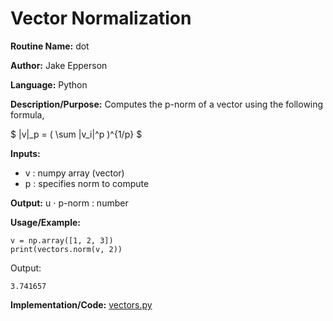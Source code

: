 # Vector Normalization

**Routine Name:** dot

**Author:** Jake Epperson

**Language:** Python

**Description/Purpose:** Computes the p-norm of a vector using the following formula,

$ |v|_p = ( \sum |v_i|^p )^{1/p} $

**Inputs:**

- v : numpy array (vector)
- p : specifies norm to compute

**Output:** u $\cdot$ p-norm : number

**Usage/Example:**
 
    v = np.array([1, 2, 3])
    print(vectors.norm(v, 2))

Output:

    3.741657

**Implementation/Code:** [vectors.py](../../../src/linear_algebra/vectors.py)